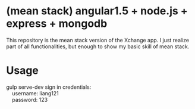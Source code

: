 # (mean stack) angular1.5 + node.js + express + mongodb
This repository is the mean stack version of the Xchange app. I just realize part of all functionalities, but enough to show my basic skill of mean stack.
# Usage
gulp serve-dev
sign in credentials:<br>
&nbsp;&nbsp;&nbsp;&nbsp;username: liang121<br>
&nbsp;&nbsp;&nbsp;&nbsp;password: 123
